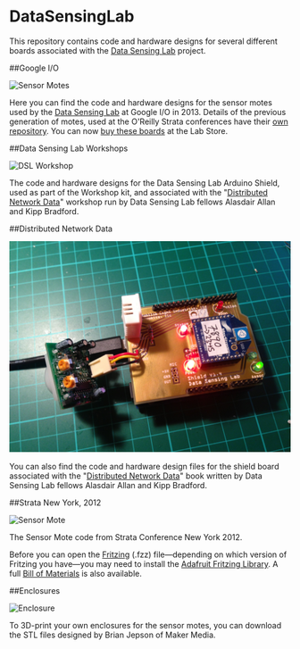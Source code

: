 DataSensingLab
==============

This repository contains code and hardware designs for several different boards associated with the [Data Sensing Lab](http://datasensinglab.com) project.

##Google I/O

![Sensor Motes](Images/SensorMotes.jpg)

Here you can find the code and hardware designs for the sensor motes used by the [Data Sensing Lab](http://datasensinglab.com) at Google I/O in 2013. Details of the previous generation of motes, used at the O'Reilly Strata conferences have their [own repository](https://github.com/aallan/SensorMote). You can now [buy these boards](http://datasensinglab.com/dslstore/) at the Lab Store.

##Data Sensing Lab Workshops

![DSL Workshop](Images/DSLWorkshop.jpg)

The code and hardware designs for the Data Sensing Lab Arduino Shield, used as part of the Workshop kit, and associated with the "[Distributed Network Data](http://www.anrdoezrs.net/click-6760607-11260198?url=http%3A%2F%2Fshop.oreilly.com%2Fproduct%2F0636920028802.do%3Fcmp%3Daf-strata-book-product_cj_9781449360269_%25zp&cjsku=0636920028802)" workshop run by Data Sensing Lab fellows Alasdair Allan and Kipp Bradford.

##Distributed Network Data

![DSL Book](Images/DistributedNetworkData.jpg)

You can also find the code and hardware design files for the shield board associated with the "[Distributed Network Data](http://www.anrdoezrs.net/click-6760607-11260198?url=http%3A%2F%2Fshop.oreilly.com%2Fproduct%2F0636920028802.do%3Fcmp%3Daf-strata-book-product_cj_9781449360269_%25zp&cjsku=0636920028802)" book written by Data Sensing Lab fellows Alasdair Allan and Kipp Bradford.

##Strata New York, 2012

![Sensor Mote](Images/StrataMote.jpg)

The Sensor Mote code from Strata Conference New York 2012.

Before you can open the [Fritzing](http://fritzing.org/) (.fzz) file—depending on which version of Fritzing you have—you may need to install the [Adafruit Fritzing Library](https://github.com/adafruit/Fritzing-Library). A full [Bill of Materials](https://docs.google.com/spreadsheet/pub?key=0AugbBYkicsD0dGE2TFZxSi1pV0dEalZ0ZVpvWkNHclE&output=html) is also available.

##Enclosures

![Enclosure](Images/Enclosure.png)

To 3D-print your own enclosures for the sensor motes, you can download the STL files designed by Brian Jepson of Maker Media.
